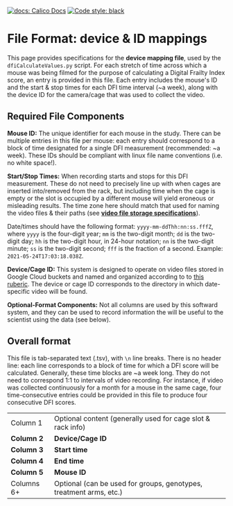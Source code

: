 <p>
    <a href="https://docs.calicolabs.com/python-template"><img alt="docs: Calico Docs" src="https://img.shields.io/badge/docs-Calico%20Docs-28A049.svg"></a>
    <a href="https://github.com/psf/black"><img alt="Code style: black" src="https://img.shields.io/badge/code%20style-black-000000.svg"></a>
</p>

# File Format: device & ID mappings

This page provides specifications for the **device mapping file**, used by the `dfiCalculateValues.py`
script.  For each stretch of time across which a mouse was being filmed for the purpose of calculating
a Digital Frailty Index score, an entry is provided in this file.  Each entry includes the mouse's ID
and the start & stop times for each DFI time interval (~a week), along with the device ID for the
camera/cage that was used to collect the video.

## Required File Components

**Mouse ID:** The unique identifier for each mouse in the study.  There can be multiple
entries in this file per mouse: each entry should correspond to a block of time designated
for a single DFI measurement (recommended: ~a week).  These IDs should be compliant with
linux file name conventions (i.e. no white space!).

**Start/Stop Times:** When recording starts and stops for this DFI measurement.  These do
not need to precisely line up with when cages are inserted into/removed from the rack, but
including time when the cage is empty or the slot is occupied by a different mouse will
yield eroneous or misleading results.  The time zone here should match that used for
naming the video files & their paths (see [**video file storage specifications**](Spec_vidFiles.md)).

Date/times should have the following format: `yyyy-mm-ddThh:nn:ss.fffZ`, where `yyyy` is the four-digit year;
`mm` is the two-digit month; `dd` is the two-digit day; `hh` is the two-digit hour, in 24-hour notation;
`nn` is the two-digit minute; `ss` is the two-digit second; `fff` is the fraction of a second.  Example:
`2021-05-24T17:03:18.038Z`.

**Device/Cage ID:** This system is designed to operate on video files stored in Google Cloud buckets 
and named and organized according to to [this ruberic](Spec_vidFiles.md).  The device or cage ID
corresponds to the directory in which date-specific video will be found.  

**Optional-Format Components:** Not all columns are used by this softward system, and they can be used
to record information the will be useful to the scientist using the data (see below).

## Overall format

This file is tab-separated text (.tsv), with `\n` line breaks.  There is no header line: each line
corresponds to a block of time for which a DFI score will be calculated.  Generally, these time blocks
are ~a week long.  They do not need to correspond 1:1 to intervals of video recording.  For instance,
if video was collected continuously for a month for a mouse in the same cage, four time-consecutive entries
could be provided in this file to produce four consecutive DFI scores.

| | |
| :---- | :------ |
|   Column 1   | Optional content (generally used for cage slot & rack info) |
| **Column 2** | **Device/Cage ID** |
| **Column 3** | **Start time** |
| **Column 4** | **End time** |
| **Column 5** | **Mouse ID** |
|  Columns 6+  | Optional (can be used for groups, genotypes, treatment arms, etc.) |


